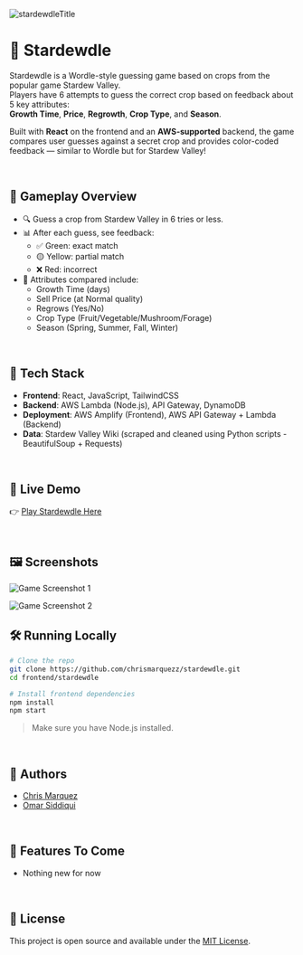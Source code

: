 ![stardewdleTitle](https://github.com/user-attachments/assets/e5f6d8b5-4d5d-4983-bd61-f13012272ed9)

# 🌾 Stardewdle

Stardewdle is a Wordle-style guessing game based on crops from the popular game Stardew Valley.  
Players have 6 attempts to guess the correct crop based on feedback about 5 key attributes:  
**Growth Time**, **Price**, **Regrowth**, **Crop Type**, and **Season**.

Built with **React** on the frontend and an **AWS-supported** backend, the game compares user guesses against a secret crop and provides color-coded feedback — similar to Wordle but for Stardew Valley!

<br />

## 🧠 Gameplay Overview

- 🔍 Guess a crop from Stardew Valley in 6 tries or less.
- 📊 After each guess, see feedback:
  - ✅ Green: exact match
  - 🟡 Yellow: partial match
  - ❌ Red: incorrect
- 🌱 Attributes compared include:
  - Growth Time (days)
  - Sell Price (at Normal quality)
  - Regrows (Yes/No)
  - Crop Type (Fruit/Vegetable/Mushroom/Forage)
  - Season (Spring, Summer, Fall, Winter)

<br />

## 🔧 Tech Stack

- **Frontend**: React, JavaScript, TailwindCSS  
- **Backend**: AWS Lambda (Node.js), API Gateway, DynamoDB  
- **Deployment**: AWS Amplify (Frontend), AWS API Gateway + Lambda (Backend)  
- **Data**: Stardew Valley Wiki (scraped and cleaned using Python scripts - BeautifulSoup + Requests)

<br />

## 🚀 Live Demo

👉 [Play Stardewdle Here](https://main.d1drmb6trexkqn.amplifyapp.com/)

<br />

## 🖼️ Screenshots

![Game Screenshot 1](https://github.com/user-attachments/assets/4132c7a0-4a5b-4fb2-8f2f-d19c3e0315b0)

![Game Screenshot 2](https://github.com/user-attachments/assets/74e6a4d8-02c1-4ea0-a012-5b9e5a8c30ff)
<br />

## 🛠️ Running Locally

```bash
# Clone the repo
git clone https://github.com/chrismarquezz/stardewdle.git
cd frontend/stardewdle

# Install frontend dependencies
npm install
npm start
```

> Make sure you have Node.js installed.

<br />

## 👥 Authors

- [Chris Marquez](https://github.com/chrismarquezz)
- [Omar Siddiqui](https://github.com/osid54)
  
<br />

## 📌 Features To Come

- Nothing new for now

<br />

## 📄 License

This project is open source and available under the [MIT License](LICENSE).
